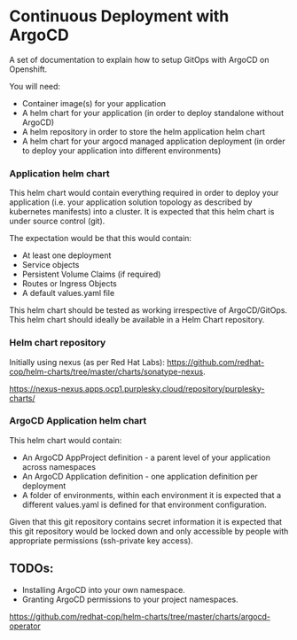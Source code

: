 # Continuous Deployment with ArgoCD

A set of documentation to explain how to setup GitOps with ArgoCD on Openshift.

You will need:

- Container image(s) for your application
- A helm chart for your application (in order to deploy standalone without ArgoCD)
- A helm repository in order to store the helm application helm chart
- A helm chart for your argocd managed application deployment (in order to deploy your application into different environments)


### Application helm chart

This helm chart would contain everything required in order to deploy your application (i.e. your application solution topology as described by kubernetes manifests) into a cluster.  It is expected that this helm chart is under source control (git).

The expectation would be that this would contain:

- At least one deployment
- Service objects
- Persistent Volume Claims (if required)
- Routes or Ingress Objects
- A default values.yaml file

This helm chart should be tested as working irrespective of ArgoCD/GitOps.  This helm chart should ideally be available in a Helm Chart repository.

### Helm chart repository

Initially using nexus (as per Red Hat Labs): https://github.com/redhat-cop/helm-charts/tree/master/charts/sonatype-nexus.

https://nexus-nexus.apps.ocp1.purplesky.cloud/repository/purplesky-charts/

### ArgoCD Application helm chart

This helm chart would contain:

- An ArgoCD AppProject definition - a parent level of your application across namespaces
- An ArgoCD Application definition - one application definition per deployment
- A folder of environments, within each environment it is expected that a different values.yaml is defined for that environment configuration.

Given that this git repository contains secret information it is expected that this git repository would be locked down and only accessible by people with appropriate permissions (ssh-private key access).




## TODOs:

- Installing ArgoCD into your own namespace.
- Granting ArgoCD permissions to your project namespaces.

https://github.com/redhat-cop/helm-charts/tree/master/charts/argocd-operator

